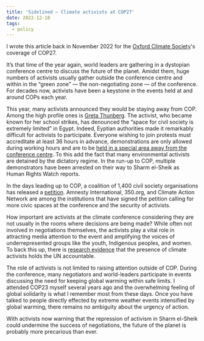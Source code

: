 ```yaml
---
title: 'Sidelined — Climate activists at COP27'
date: 2022-12-18
tags:
  - policy
---
```


I wrote this article back in November 2022 for the [Oxford Climate Society](https://www.oxfordclimatesociety.com)'s coverage of COP27. 

It’s that time of the year again, world leaders are gathering in a dystopian conference centre to discuss the future of the planet. Amidst them, huge numbers of activists usually gather outside the conference centre and within in the “green zone” — the non-negotiating zone — of the conference. For decades now, activists have been a keystone in the events held at and around COPs each year.

This year, many activists announced they would be staying away from COP. Among the high profile ones is [Greta Thunberg](https://www.theguardian.com/environment/2022/oct/31/greta-thunberg-to-skip-greenwashing-cop27-climate-summit-in-egypt). The activist, who became known for her school strikes, has denounced the “space for civil society is extremely limited” in Egypt. Indeed, Eyptian authorities made it remarkably difficult for activists to participate.  Everyone wishing to join protests must accreditate at least 36 hours in advance, demonstrations are only allowed during working hours and are to be [held in a special area away from the conference centre](https://www.theguardian.com/environment/2022/nov/02/egypt-human-rights-climate-crisis-cop27). To this add the fact that many environmental activists are detained by the dictatory regime. In the run-up to COP, multiple demonstrators have been arrested on their way to Sharm el-Sheik as Human Rights Watch reports. 

In the days leading up to COP, a coalition of 1,400 civil society organisations has released a [petition](https://copcivicspace.net/petition/). Amnesty International, 350.org, and Climate Action Network are among the institutions that have signed the petition calling for more civic spaces at the conference and the security of activists. 

How important are activists at the climate conference considering they are not usually in the rooms where decisions are being made? While often not involved in negotiations themselves, the activists play a vital role in attracting media attention to the event and amplifying the voices of underrepresented groups like the youth, Indigenous peoples, and women. To back this up, there is [research evidence](https://ezproxy-prd.bodleian.ox.ac.uk:2102/10.1162/GLEP_a_00363) that the presence of climate activists holds the UN accountable. 

The role of activists is not limited to raising attention outside of COP. During the conference, many negotiators and world-leaders participate in events discussing the need for keeping global warming within safe limits. I attended COP23 myself several years ago and the overwhelming feeling of global solidarity is what I remember most from these days. Once you have talked to people directly effected by extreme weather events intensified by global warming, there remains no ambiguity about the urgency of action.

With activists now warning that the repression of activism in Sharm el-Sheik could undermine the success of negotiations, the future of the planet is probably more precarious than ever.
